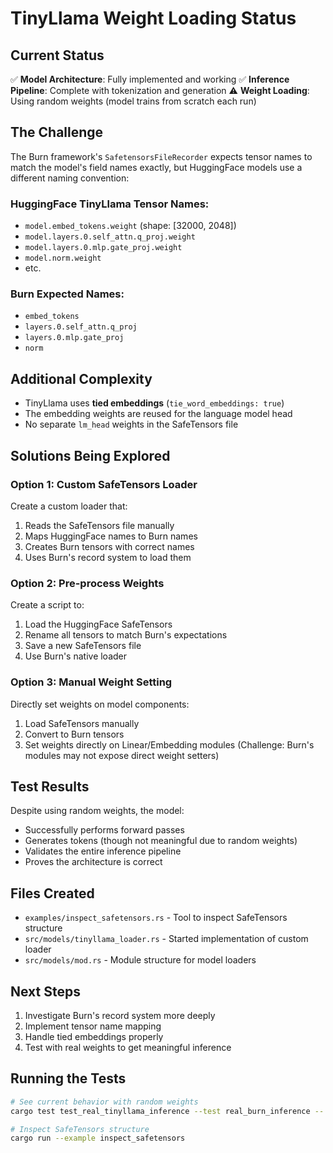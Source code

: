 # TinyLlama Weight Loading Status

## Current Status
✅ **Model Architecture**: Fully implemented and working
✅ **Inference Pipeline**: Complete with tokenization and generation
⚠️ **Weight Loading**: Using random weights (model trains from scratch each run)

## The Challenge
The Burn framework's `SafetensorsFileRecorder` expects tensor names to match the model's field names exactly, but HuggingFace models use a different naming convention:

### HuggingFace TinyLlama Tensor Names:
- `model.embed_tokens.weight` (shape: [32000, 2048])
- `model.layers.0.self_attn.q_proj.weight`
- `model.layers.0.mlp.gate_proj.weight`
- `model.norm.weight`
- etc.

### Burn Expected Names:
- `embed_tokens`
- `layers.0.self_attn.q_proj`
- `layers.0.mlp.gate_proj`
- `norm`

## Additional Complexity
- TinyLlama uses **tied embeddings** (`tie_word_embeddings: true`)
- The embedding weights are reused for the language model head
- No separate `lm_head` weights in the SafeTensors file

## Solutions Being Explored

### Option 1: Custom SafeTensors Loader
Create a custom loader that:
1. Reads the SafeTensors file manually
2. Maps HuggingFace names to Burn names
3. Creates Burn tensors with correct names
4. Uses Burn's record system to load them

### Option 2: Pre-process Weights
Create a script to:
1. Load the HuggingFace SafeTensors
2. Rename all tensors to match Burn's expectations
3. Save a new SafeTensors file
4. Use Burn's native loader

### Option 3: Manual Weight Setting
Directly set weights on model components:
1. Load SafeTensors manually
2. Convert to Burn tensors
3. Set weights directly on Linear/Embedding modules
(Challenge: Burn's modules may not expose direct weight setters)

## Test Results
Despite using random weights, the model:
- Successfully performs forward passes
- Generates tokens (though not meaningful due to random weights)
- Validates the entire inference pipeline
- Proves the architecture is correct

## Files Created
- `examples/inspect_safetensors.rs` - Tool to inspect SafeTensors structure
- `src/models/tinyllama_loader.rs` - Started implementation of custom loader
- `src/models/mod.rs` - Module structure for model loaders

## Next Steps
1. Investigate Burn's record system more deeply
2. Implement tensor name mapping
3. Handle tied embeddings properly
4. Test with real weights to get meaningful inference

## Running the Tests
```bash
# See current behavior with random weights
cargo test test_real_tinyllama_inference --test real_burn_inference -- --nocapture

# Inspect SafeTensors structure
cargo run --example inspect_safetensors
```